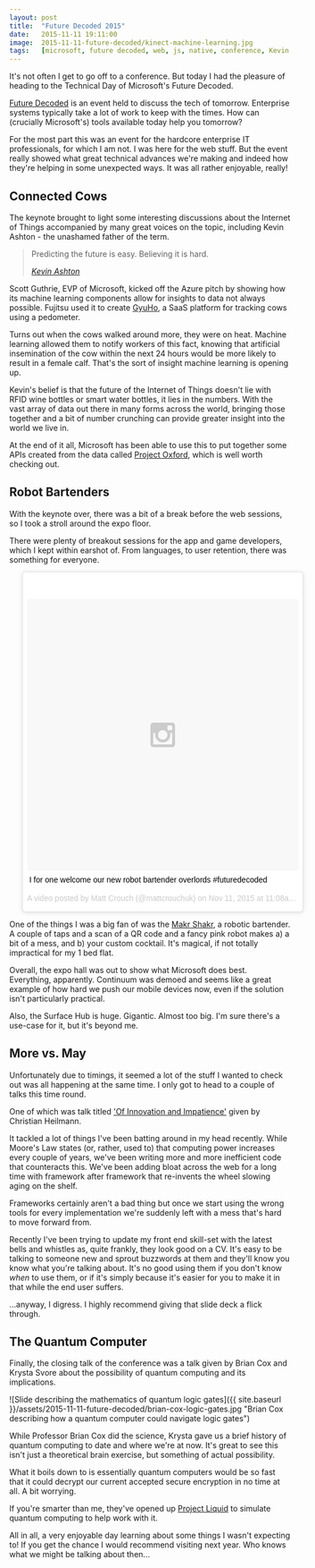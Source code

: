 ```yaml
---
layout: post
title:  "Future Decoded 2015"
date:   2015-11-11 19:11:00
image:	2015-11-11-future-decoded/kinect-machine-learning.jpg
tags:	[microsoft, future decoded, web, js, native, conference, Kevin Ashton, Scott Guthrie, Christian Heilmann, Brian Cox, Krysta Svore]
---
```


It's not often I get to go off to a conference. But today I had the pleasure of heading to the Technical Day of Microsoft's Future Decoded.

[Future Decoded][Future Decoded] is an event held to discuss the tech of tomorrow. Enterprise systems typically take a lot of work to keep with the times. How can (crucially Microsoft's) tools available today help you tomorrow? 

For the most part this was an event for the hardcore enterprise IT professionals, for which I am not. I was here for the web stuff. But the event really showed what great technical advances we're making and indeed how they're helping in some unexpected ways. It was all rather enjoyable, really!

Connected Cows
--------------

The keynote brought to light some interesting discussions about the Internet of Things accompanied by many great voices on the topic, including Kevin Ashton - the unashamed father of the term. 

> Predicting the future is easy. Believing it is hard.
> 
> <cite>[Kevin Ashton][Kevin Ashton Quote]</cite>

Scott Guthrie, EVP of Microsoft, kicked off the Azure pitch by showing how its machine learning components allow for insights to data not always possible. Fujitsu used it to create [GyuHo][GyuHo], a SaaS platform for tracking cows using a pedometer.

Turns out when the cows walked around more, they were on heat. Machine learning allowed them to notify workers of this fact, knowing that artificial insemination of the cow within the next 24 hours would be more likely to result in a female calf. That's the sort of insight machine learning is opening up.

Kevin's belief is that the future of the Internet of Things doesn't lie with RFID wine bottles or smart water bottles, it lies in the numbers. With the vast array of data out there in many forms across the world, bringing those together and a bit of number crunching can provide greater insight into the world we live in.

At the end of it all, Microsoft has been able to use this to put together some APIs created from the data called [Project Oxford][Project Oxford], which is well worth checking out.

Robot Bartenders
----------------

With the keynote over, there was a bit of a break before the web sessions, so I took a stroll around the expo floor. 

There were plenty of breakout sessions for the app and game developers, which I kept within earshot of. From languages, to user retention, there was something for everyone.

<blockquote class="instagram-media" data-instgrm-captioned data-instgrm-version="5" style=" background:#FFF; border:0; border-radius:3px; box-shadow:0 0 1px 0 rgba(0,0,0,0.5),0 1px 10px 0 rgba(0,0,0,0.15); max-width:658px; padding:0; width:99.375%; width:-webkit-calc(100% - 2px); width:calc(100% - 2px);"><div style="padding:8px;"> <div style=" background:#F8F8F8; line-height:0; margin-top:40px; padding:50.0% 0; text-align:center; width:100%;"> <div style=" background:url(data:image/png;base64,iVBORw0KGgoAAAANSUhEUgAAACwAAAAsCAMAAAApWqozAAAAGFBMVEUiIiI9PT0eHh4gIB4hIBkcHBwcHBwcHBydr+JQAAAACHRSTlMABA4YHyQsM5jtaMwAAADfSURBVDjL7ZVBEgMhCAQBAf//42xcNbpAqakcM0ftUmFAAIBE81IqBJdS3lS6zs3bIpB9WED3YYXFPmHRfT8sgyrCP1x8uEUxLMzNWElFOYCV6mHWWwMzdPEKHlhLw7NWJqkHc4uIZphavDzA2JPzUDsBZziNae2S6owH8xPmX8G7zzgKEOPUoYHvGz1TBCxMkd3kwNVbU0gKHkx+iZILf77IofhrY1nYFnB/lQPb79drWOyJVa/DAvg9B/rLB4cC+Nqgdz/TvBbBnr6GBReqn/nRmDgaQEej7WhonozjF+Y2I/fZou/qAAAAAElFTkSuQmCC); display:block; height:44px; margin:0 auto -44px; position:relative; top:-22px; width:44px;"></div></div> <p style=" margin:8px 0 0 0; padding:0 4px;"> <a href="https://instagram.com/p/99KpmSG2JU/" style=" color:#000; font-family:Arial,sans-serif; font-size:14px; font-style:normal; font-weight:normal; line-height:17px; text-decoration:none; word-wrap:break-word;" target="_blank">I for one welcome our new robot bartender overlords #futuredecoded</a></p> <p style=" color:#c9c8cd; font-family:Arial,sans-serif; font-size:14px; line-height:17px; margin-bottom:0; margin-top:8px; overflow:hidden; padding:8px 0 7px; text-align:center; text-overflow:ellipsis; white-space:nowrap;">A video posted by Matt Crouch (@mattcrouchuk) on <time style=" font-family:Arial,sans-serif; font-size:14px; line-height:17px;" datetime="2015-11-11T19:08:48+00:00">Nov 11, 2015 at 11:08am PST</time></p></div></blockquote>
<script async defer src="//platform.instagram.com/en_US/embeds.js"></script>

One of the things I was a big fan of was the [Makr Shakr][Makr Shakr], a robotic bartender. A couple of taps and a scan of a QR code and a fancy pink robot makes a) a bit of a mess, and b) your custom cocktail. It's magical, if not totally impractical for my 1 bed flat.

Overall, the expo hall was out to show what Microsoft does best. Everything, apparently. Continuum was demoed and seems like a great example of how hard we push our mobile devices now, even if the solution isn't particularly practical.

Also, the Surface Hub is huge. Gigantic. Almost too big. I'm sure there's a use-case for it, but it's beyond me.

More vs. May
------------

Unfortunately due to timings, it seemed a lot of the stuff I wanted to check out was all happening at the same time. I only got to head to a couple of talks this time round.

One of which was talk titled ['Of Innovation and Impatience'][Of Innovation and Impatience] given by Christian Heilmann.

It tackled a lot of things I've been batting around in my head recently. While Moore's Law states (or, rather, used to) that computing power increases every couple of years, we've been writing more and more inefficient code that counteracts this. We've been adding bloat across the web for a long time with framework after framework that re-invents the wheel slowing aging on the shelf. 

Frameworks certainly aren't a bad thing but once we start using the wrong tools for every implementation we're suddenly left with a mess that's hard to move forward from.

Recently I've been trying to update my front end skill-set with the latest bells and whistles as, quite frankly, they look good on a CV. It's easy to be talking to someone new and sprout buzzwords at them and they'll know you know what you're talking about. It's no good using them if you don't know *when* to use them, or if it's simply because it's easier for you to make it in that while the end user suffers.

...anyway, I digress. I highly recommend giving that slide deck a flick through.

The Quantum Computer
--------------------

Finally, the closing talk of the conference was a talk given by Brian Cox and Krysta Svore about the possibility of quantum computing and its implications.

![Slide describing the mathematics of quantum logic gates]({{ site.baseurl }}/assets/2015-11-11-future-decoded/brian-cox-logic-gates.jpg "Brian Cox describing how a quantum computer could navigate logic gates")

While Professor Brian Cox did the science, Krysta gave us a brief history of quantum computing to date and where we're at now. It's great to see this isn't just a theoretical brain exercise, but something of actual possibility. 

What it boils down to is essentially quantum computers would be so fast that it could decrypt our current accepted secure encryption in no time at all. A bit worrying.

If you're smarter than me, they've opened up [Project Liquid][Project Liquid] to simulate quantum computing to help work with it. 

All in all, a very enjoyable day learning about some things I wasn't expecting to! If you get the chance I would recommend visiting next year. Who knows what we might be talking about then...

[Future Decoded]:https://futuredecoded.microsoft.com/
[Kevin Ashton Quote]:http://www.howtoflyahorse.com/
[Project Oxford]:https://www.projectoxford.ai/
[GyuHo]:http://www.fujitsu.com/global/about/resources/news/press-releases/2013/1015-01.html
[Makr Shakr]:http://www.makrshakr.com/en
[Of Innovation and Impatience]:http://www.slideshare.net/cheilmann/of-innovation-and-impatience-future-decoded-2015
[Project Liquid]:https://t.co/4PG4dBbzkR